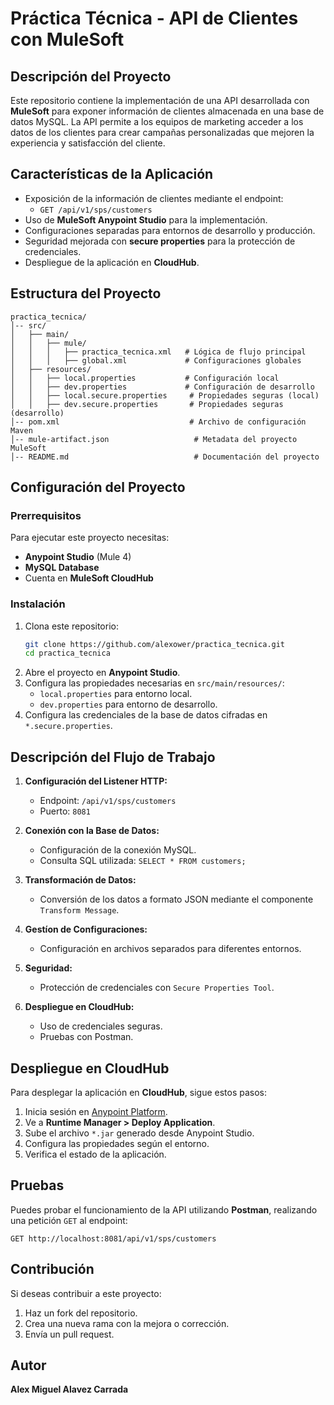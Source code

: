 # Práctica Técnica - API de Clientes con MuleSoft

## Descripción del Proyecto
Este repositorio contiene la implementación de una API desarrollada con **MuleSoft** para exponer información de clientes almacenada en una base de datos MySQL. La API permite a los equipos de marketing acceder a los datos de los clientes para crear campañas personalizadas que mejoren la experiencia y satisfacción del cliente.

## Características de la Aplicación
- Exposición de la información de clientes mediante el endpoint:
  - `GET /api/v1/sps/customers`
- Uso de **MuleSoft Anypoint Studio** para la implementación.
- Configuraciones separadas para entornos de desarrollo y producción.
- Seguridad mejorada con **secure properties** para la protección de credenciales.
- Despliegue de la aplicación en **CloudHub**.

## Estructura del Proyecto
```
practica_tecnica/
│-- src/
│   ├── main/
│   │   ├── mule/
│   │   │   ├── practica_tecnica.xml   # Lógica de flujo principal
│   │   │   ├── global.xml             # Configuraciones globales
│   ├── resources/
│   │   ├── local.properties           # Configuración local
│   │   ├── dev.properties             # Configuración de desarrollo
│   │   ├── local.secure.properties     # Propiedades seguras (local)
│   │   ├── dev.secure.properties       # Propiedades seguras (desarrollo)
│-- pom.xml                             # Archivo de configuración Maven
│-- mule-artifact.json                   # Metadata del proyecto MuleSoft
│-- README.md                            # Documentación del proyecto
```

## Configuración del Proyecto

### Prerrequisitos
Para ejecutar este proyecto necesitas:
- **Anypoint Studio** (Mule 4)
- **MySQL Database**
- Cuenta en **MuleSoft CloudHub**

### Instalación
1. Clona este repositorio:
   ```bash
   git clone https://github.com/alexower/practica_tecnica.git
   cd practica_tecnica
   ```
2. Abre el proyecto en **Anypoint Studio**.
3. Configura las propiedades necesarias en `src/main/resources/`:
   - `local.properties` para entorno local.
   - `dev.properties` para entorno de desarrollo.
4. Configura las credenciales de la base de datos cifradas en `*.secure.properties`.

## Descripción del Flujo de Trabajo

1. **Configuración del Listener HTTP:**
   - Endpoint: `/api/v1/sps/customers`
   - Puerto: `8081`

2. **Conexión con la Base de Datos:**
   - Configuración de la conexión MySQL.
   - Consulta SQL utilizada: `SELECT * FROM customers;`

3. **Transformación de Datos:**
   - Conversión de los datos a formato JSON mediante el componente `Transform Message`.

4. **Gestíon de Configuraciones:**
   - Configuración en archivos separados para diferentes entornos.

5. **Seguridad:**
   - Protección de credenciales con `Secure Properties Tool`.

6. **Despliegue en CloudHub:**
   - Uso de credenciales seguras.
   - Pruebas con Postman.

## Despliegue en CloudHub
Para desplegar la aplicación en **CloudHub**, sigue estos pasos:

1. Inicia sesión en [Anypoint Platform](https://anypoint.mulesoft.com/).
2. Ve a **Runtime Manager > Deploy Application**.
3. Sube el archivo `*.jar` generado desde Anypoint Studio.
4. Configura las propiedades según el entorno.
5. Verifica el estado de la aplicación.



## Pruebas
Puedes probar el funcionamiento de la API utilizando **Postman**, realizando una petición `GET` al endpoint:
```http
GET http://localhost:8081/api/v1/sps/customers
```

## Contribución
Si deseas contribuir a este proyecto:

1. Haz un fork del repositorio.
2. Crea una nueva rama con la mejora o corrección.
3. Envía un pull request.

## Autor
**Alex Miguel Alavez Carrada**


